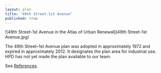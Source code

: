 ```yaml
---
layout: plan
title: "49th Street-1st Avenue"
published: true
---
```


![49th Street-1st Avenue in the Atlas of Urban Renewal](49th Street-1st Avenue.jpg)

The 49th Street–1st Avenue plan was adopted in approximately 1972 and expired in approximately 2012. It designates the plan area for industrial use. HPD has not yet made the plan available to our team.

See [References](http://www.urbanreviewer.org/#page=references.html).
